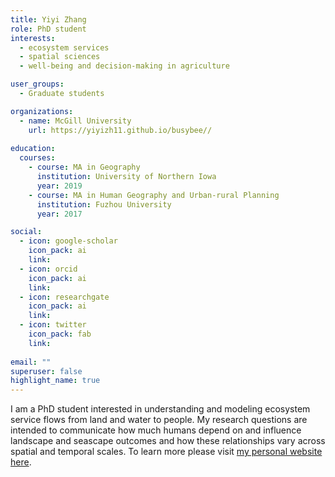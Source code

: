 ```yaml
---
title: Yiyi Zhang
role: PhD student
interests:
  - ecosystem services
  - spatial sciences
  - well-being and decision-making in agriculture

user_groups:
  - Graduate students

organizations:
  - name: McGill University
    url: https://yiyizh11.github.io/busybee//
    
education:
  courses:
    - course: MA in Geography
      institution: University of Northern Iowa
      year: 2019
    - course: MA in Human Geography and Urban-rural Planning
      institution: Fuzhou University
      year: 2017

social:
  - icon: google-scholar
    icon_pack: ai
    link: 
  - icon: orcid
    icon_pack: ai
    link: 
  - icon: researchgate
    icon_pack: ai
    link: 
  - icon: twitter
    icon_pack: fab
    link: 
    
email: ""
superuser: false
highlight_name: true
--- 
```

I am a PhD student interested in understanding and modeling ecosystem service flows from land and water to people. My research questions are intended to communicate how much humans depend on and influence landscape and seascape outcomes and how these relationships vary across spatial and temporal scales. To learn more please visit [my personal website here](https://yiyizh11.github.io/busybee//).